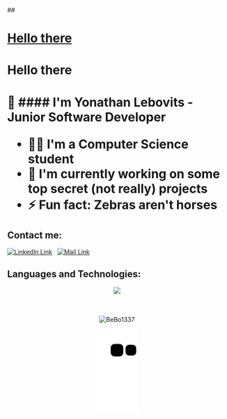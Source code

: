 ##<h1 style="text-decoration:underline;">Hello there</h1>
<h1 style={text-decoration:underline;}>Hello there<h1>👋
####  I'm Yonathan Lebovits - Junior Software Developer

- 👨‍🎓 I'm a Computer Science student 
- 🤖 I'm currently working on some top secret (not really) projects 
- ⚡️ Fun fact: Zebras aren't horses

## Contact me:
[<img alt="LinkedIn Link" width="30px" src="https://user-images.githubusercontent.com/104992892/223940207-75cc968e-3f13-4828-b371-896c848bd6d4.png" />](https://www.linkedin.com/in/yonatan-lebovits-349b69193/)
&nbsp;
[<img alt="Mail Link" width="30px" src="https://user-images.githubusercontent.com/104992892/223945350-dea569fa-1854-4801-b741-b6ee5223bcab.png" />](mailto:yonathanle@mta.ac.il)

## Languages and Technologies:
<!-- stack icons -->
<p align="center">
  <a href="https://skillicons.dev">
    <img src="https://skillicons.dev/icons?i=c,cpp,cs,py,html,js,ts,java,spring,angular,react,flask,linux,bash,postman,git,docker,github,heroku,aws,azure,firebase,idea,vscode,ae&perline=16" />
  </a>
</p>
&nbsp;

<!-- used languages -->
<p align="center"><img align="center" src="https://github-readme-stats.vercel.app/api/top-langs?username=BeBo1337&show_icons=true&locale=en&layout=compact&bg_color=150d24&title_color=FFFFFF&text_color=FFFFFF&border_color=150d24" alt="BeBo1337" /></p>

<!--- snake -->
<div align="center">
  <img  src="https://github.com/BeBo1337/BeBo1337/blob/output/github-contribution-grid-snake.svg"
       alt="snake" /></a>
</div>

<!--
**BeBo1337/BeBo1337** is a ✨ _special_ ✨ repository because its `README.md` (this file) appears on your GitHub profile.

